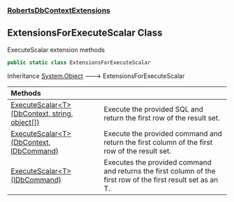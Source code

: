 ### [RobertsDbContextExtensions](RobertsDbContextExtensions 'RobertsDbContextExtensions')
## ExtensionsForExecuteScalar Class
ExecuteScalar extension methods 
```csharp
public static class ExtensionsForExecuteScalar
```

Inheritance [System.Object](https://docs.microsoft.com/en-us/dotnet/api/System.Object 'System.Object') &#129106; ExtensionsForExecuteScalar  

| Methods | |
| :--- | :--- |
| [ExecuteScalar&lt;T&gt;(DbContext, string, object[])](ExtensionsForExecuteScalar_ExecuteScalar_T_(DbContext_string_object__) 'RobertsDbContextExtensions.ExtensionsForExecuteScalar.ExecuteScalar&lt;T&gt;(Microsoft.EntityFrameworkCore.DbContext, string, object[])') | Execute the provided SQL and return the first row of the result set.  |
| [ExecuteScalar&lt;T&gt;(DbContext, IDbCommand)](ExtensionsForExecuteScalar_ExecuteScalar_T_(DbContext_IDbCommand) 'RobertsDbContextExtensions.ExtensionsForExecuteScalar.ExecuteScalar&lt;T&gt;(Microsoft.EntityFrameworkCore.DbContext, System.Data.IDbCommand)') | Execute the provided command and return the first column of the first row of the result set.  |
| [ExecuteScalar&lt;T&gt;(IDbCommand)](ExtensionsForExecuteScalar_ExecuteScalar_T_(IDbCommand) 'RobertsDbContextExtensions.ExtensionsForExecuteScalar.ExecuteScalar&lt;T&gt;(System.Data.IDbCommand)') | Executes the provided command and returns the first column of the first row of the first result set as an T.  |
